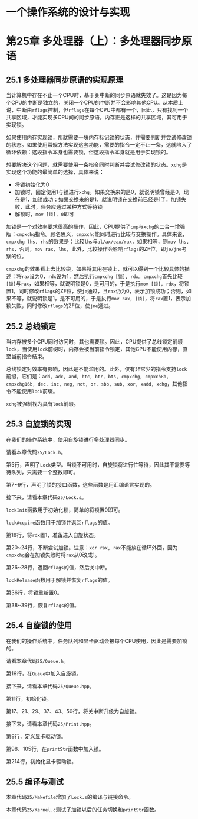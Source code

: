 # 一个操作系统的设计与实现

# 第25章 多处理器（上）：多处理器同步原语

## 25.1 多处理器同步原语的实现原理

当计算机中存在不止一个CPU时，基于关中断的同步原语就失效了。这是因为每个CPU的中断是独立的，关闭一个CPU的中断并不会影响其他CPU。从本质上说，中断由`rflags`控制，但`rflags`在每个CPU中都有一个，因此，只有找到一个共享区域，才能实现多CPU间的同步原语。内存正是这样的共享区域，其可用于实现锁。

如果使用内存实现锁，那就需要一块内存标记锁的状态，并需要判断并尝试修改锁的状态。如果使用常规方法实现这套功能，需要的指令一定不止一条，这就陷入了循环依赖：这段指令本身也需要锁，但这段指令本身就是用于实现锁的。

想要解决这个问题，就需要使用一条指令同时判断并尝试修改锁的状态。`xchg`是实现这个功能的最简单的选择，具体来说：

* 将锁初始化为0
* 加锁时，固定使用1与锁进行`xchg`。如果交换来的是0，就说明锁曾经是0，现在是1，加锁成功；如果交换来的是1，就说明锁在交换前已经是1了，加锁失败，此时，任务应通过某种方式等待锁
* 解锁时，`mov [锁], 0`即可

加锁是一个对效率要求很高的操作，因此，CPU提供了`cmp`与`xchg`的二合一增强版：`cmpxchg`指令。顾名思义，`cmpxchg`能同时进行比较与交换操作。具体来说，`cmpxchg lhs, rhs`的效果是：比较`lhs`与`al/ax/eax/rax`，如果相等，则`mov lhs, rhs`，否则，`mov rax, lhs`，此外，比较操作会影响`rflags`的ZF位，即`je/jne`考察的位。

`cmpxchg`的效果看上去比较绕，如果将其用在锁上，就可以得到一个比较具体的描述：将`rax`设为0，`rdx`设为1，然后执行`cmpxchg [锁], rdx`。`cmpxchg`首先比较`[锁]`与`rax`，如果相等，就说明锁是0，是可用的，于是执行`mov [锁], rdx`，将锁置1，同时修改`rflags`的ZF位，使`je`通过，且`rax`仍为0，表示加锁成功；否则，如果不等，就说明锁是1，是不可用的，于是执行`mov rax, [锁]`，将`rax`置1，表示加锁失败，同时修改`rflags`的ZF位，使`jne`通过。

## 25.2 总线锁定

当内存被多个CPU同时访问时，其也需要锁。因此，CPU提供了总线锁定前缀`lock`，当使用`lock`前缀时，内存会被当前指令锁定，其他CPU不能使用内存，直至当前指令结束。

总线锁定对效率有影响，因此是不能滥用的。此外，仅有非常少的指令支持`lock`前缀，它们是：`add, adc, and, btc, btr, bts, cmpxchg, cmpxch8b, cmpxchg16b, dec, inc, neg, not, or, sbb, sub, xor, xadd, xchg`，其他指令不能使用`lock`前缀。

`xchg`被强制视为具有`lock`前缀。

## 25.3 自旋锁的实现

在我们的操作系统中，使用自旋锁进行多处理器同步。

请看本章代码`25/Lock.h`。

第5行，声明了`Lock`类型。当锁不可用时，自旋锁将进行忙等待，因此其不需要等待队列，只需要一个整数即可。

第7\~9行，声明了锁的接口函数，这些函数是用汇编语言实现的。

接下来，请看本章代码`25/Lock.s`。

`lockInit`函数用于初始化锁，简单的将锁置0即可。

`lockAcquire`函数用于加锁并返回`rflags`的值。

第18行，将`rdx`置1，准备进入自旋状态。

第20\~24行，不断尝试加锁。注意：`xor rax, rax`不能放在循环外面，因为`cmpxchg`会在加锁失败时将`rax`从0改成1。

第26\~28行，返回`rflags`的值，然后关中断。

`lockRelease`函数用于解锁并恢复`rflags`的值。

第36行，将锁重新置0。

第38\~39行，恢复`rflags`的值。

## 25.4 自旋锁的使用

在我们的操作系统中，任务队列和显卡驱动会被每个CPU使用，因此是需要加锁的。

请看本章代码`25/Queue.h`。

第16行，在`Queue`中加入自旋锁。

接下来，请看本章代码`25/Queue.hpp`。

第11行，初始化锁。

第17、21、29、37、43、50行，将关中断升级为自旋锁。

接下来，请看本章代码`25/Print.hpp`。

第8行，定义显卡驱动锁。

第98、105行，在`printStr`函数中加入锁。

第214行，初始化显卡驱动锁。

## 25.5 编译与测试

本章代码`25/Makefile`增加了`Lock.s`的编译与链接命令。

本章代码`25/Kernel.c`测试了加锁以后的任务切换和`printStr`函数。